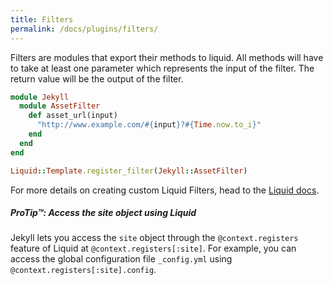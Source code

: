 ```yaml
---
title: Filters
permalink: /docs/plugins/filters/
---
```


Filters are modules that export their methods to liquid.
All methods will have to take at least one parameter which represents the input
of the filter. The return value will be the output of the filter.

```ruby
module Jekyll
  module AssetFilter
    def asset_url(input)
      "http://www.example.com/#{input}?#{Time.now.to_i}"
    end
  end
end

Liquid::Template.register_filter(Jekyll::AssetFilter)
```

For more details on creating custom Liquid Filters, head to the [Liquid docs](https://github.com/Shopify/liquid/wiki/Liquid-for-Programmers#create-your-own-filters).

<div class="note">
  <h5>ProTip™: Access the site object using Liquid</h5>
  <p>
    Jekyll lets you access the <code>site</code> object through the
    <code>@context.registers</code> feature of Liquid at <code>@context.registers[:site]</code>. For example, you can
    access the global configuration file <code>_config.yml</code> using
    <code>@context.registers[:site].config</code>.
  </p>
</div>
